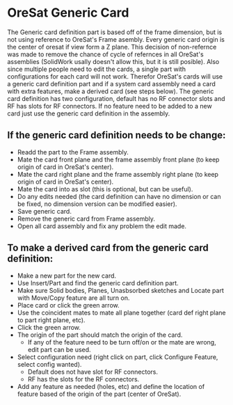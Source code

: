 # OreSat Generic Card


The Generic card definition part is based off of the frame dimension, but is not using reference to OreSat's Frame asembly. Every generic card origin is the center of oresat if view form a Z plane. This decision of non-refernce was made to remove the chance of cycle of refernces in all OreSat's assemblies (SolidWork usally doesn't allow this, but it is still posible). Also since multiple people need to edit the cards, a single part with configurations for each card will not work. Therefor OreSat's cards will use a generic card definition part and if a system card assembly need a card with extra features, make a derived card (see steps below). The generic card definition has two configuration, default has no RF connector slots and RF has slots for RF connectors. If no feature need to be added to a new card just use the generic card definition in the assembly.


## If the generic card definition needs to be change: 
- Readd the part to the Frame assembly.
- Mate the card front plane and the frame assembly front plane (to keep origin of card in OreSat's center).
- Mate the card right plane and the frame assembly right plane (to keep origin of card in OreSat's center).
- Mate the card into as slot (this is optional, but can be useful).
- Do any edits needed (the card definition can have no dimension or can be fixed, no dimension version can be modified easier).
- Save generic card.
- Remove the generic card from Frame assembly.
- Open all card assembly and fix any problem the edit made.


## To make a derived card from the generic card definition:
- Make a new part for the new card.
- Use Insert/Part and find the generic card definition part.
- Make sure Solid bodies, Planes, Unasbsorbed sketches and Locate part with Move/Copy feature are all turn on. 
- Place card or click the green arrow.
- Use the coincident mates to mate all plane together (card def right plane to part right plane, etc).
- Click the green arrow.
- The origin of the part should match the origin of the card.
	- If any of the feature need to be turn off/on or the mate are wrong, edit part can be used.
- Select configuration need (right click on part, click Configure Feature, select config wanted).
	- Default does not have slot for RF connectors.
	- RF has the slots for the RF connectors.
- Add any feature as needed (holes, etc) and define the location of feature based of the origin of the part (center of OreSat).
